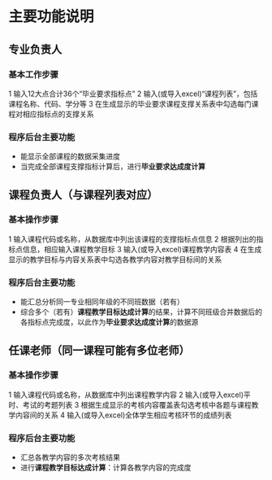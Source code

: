 # 主要功能说明

## 专业负责人

### 基本工作步骤
 1 输入12大点合计36个“毕业要求指标点”
 2 输入(或导入excel)“课程列表”，包括课程名称、代码、学分等
 3 在生成显示的毕业要求课程支撑关系表中勾选每门课程对相应指标点的支撑关系

### 程序后台主要功能
* 能显示全部课程的数据采集进度
* 当完成全部课程支撑指标计算后，进行**毕业要求达成度计算**

## 课程负责人（与课程列表对应）

### 基本操作步骤
 1 输入课程代码或名称，从数据库中列出该课程的支撑指标点信息
 2 根据列出的指标点信息，相应输入课程教学目标
 3 输入(或导入excel)课程教学内容表
 4 在生成显示的教学目标与内容关系表中勾选各教学内容对教学目标间的关系

### 程序后台主要功能
* 能汇总分析同一专业相同年级的不同班数据（若有）
* 综合多个（若有）**课程教学目标达成计算**的结果，计算不同班级合并数据后的各指标点完成度，以此作为**毕业要求达成度计算**的数据源

## 任课老师（同一课程可能有多位老师）

### 基本操作步骤
 1 输入课程代码或名称，从数据库中列出课程教学内容
 2 输入(或导入excel)平时、考试的考题列表
 3 根据生成显示的考核内容覆盖表勾选考核中各题与课程教学内容间的关系
 4 输入(或导入excel)全体学生相应考核环节的成绩列表

### 程序后台主要功能
* 汇总各教学内容的多次考核结果
* 进行**课程教学目标达成计算**：计算各教学内容的完成度

